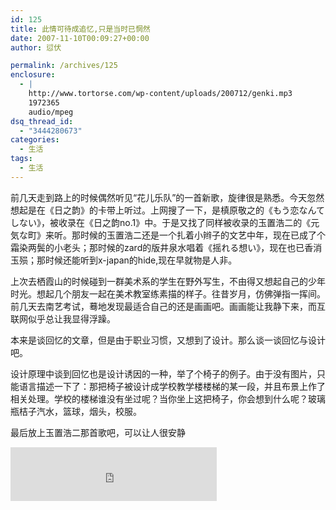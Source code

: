 ```yaml
---
id: 125
title: 此情可待成追忆,只是当时已惘然
date: 2007-11-10T00:09:27+00:00
author: 愆伏

permalink: /archives/125
enclosure:
  - |
    http://www.tortorse.com/wp-content/uploads/200712/genki.mp3
    1972365
    audio/mpeg
dsq_thread_id:
  - "3444280673"
categories:
  - 生活
tags:
  - 生活
---
```

前几天走到路上的时候偶然听见“花儿乐队”的一首新歌，旋律很是熟悉。今天忽然想起是在《日之韵》的卡带上听过。上网搜了一下，是槙原敬之的《もう恋なんてしない》，被收录在《日之韵no.1》中。于是又找了同样被收录的玉置浩二的《元気な町》来听。那时候的玉置浩二还是一个扎着小辫子的文艺中年，现在已成了个霜染两鬓的小老头；那时候的zard的版井泉水唱着《摇れる想い》，现在也已香消玉殒；那时候还能听到x-japan的hide,现在早就物是人非。 

上次去栖霞山的时候碰到一群美术系的学生在野外写生，不由得又想起自己的少年时光。想起几个朋友一起在美术教室练素描的样子。往昔岁月，仿佛弹指一挥间。前几天去南艺考试，蓦地发现最适合自己的还是画画吧。画画能让我静下来，而互联网似乎总让我显得浮躁。 

本来是谈回忆的文章，但是由于职业习惯，又想到了设计。那么谈一谈回忆与设计吧。 

设计原理中谈到回忆也是设计诱因的一种，举了个椅子的例子。由于没有图片，只能语言描述一下了：那把椅子被设计成学校教学楼楼梯的某一段，并且布景上作了相关处理。学校的楼梯谁没有坐过呢？当你坐上这把椅子，你会想到什么呢？玻璃瓶桔子汽水，篮球，烟头，校服。 

最后放上玉置浩二那首歌吧，可以让人很安静

<iframe width="330" height="86" frameborder="no" border="0" src="https://music.163.com/outchain/player?type=2&id=524146&auto=1&height=66"></iframe>